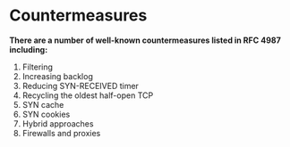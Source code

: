 # Countermeasures

**There are a number of well-known countermeasures listed in RFC 4987 including:**

1. Filtering
2. Increasing backlog
3. Reducing SYN-RECEIVED timer
4. Recycling the oldest half-open TCP
5. SYN cache
6. SYN cookies
7. Hybrid approaches
8. Firewalls and proxies